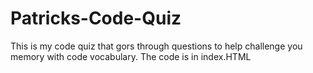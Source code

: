 # Patricks-Code-Quiz
This is my code quiz that gors through questions to help challenge you memory with code vocabulary.
The code is in index.HTML
